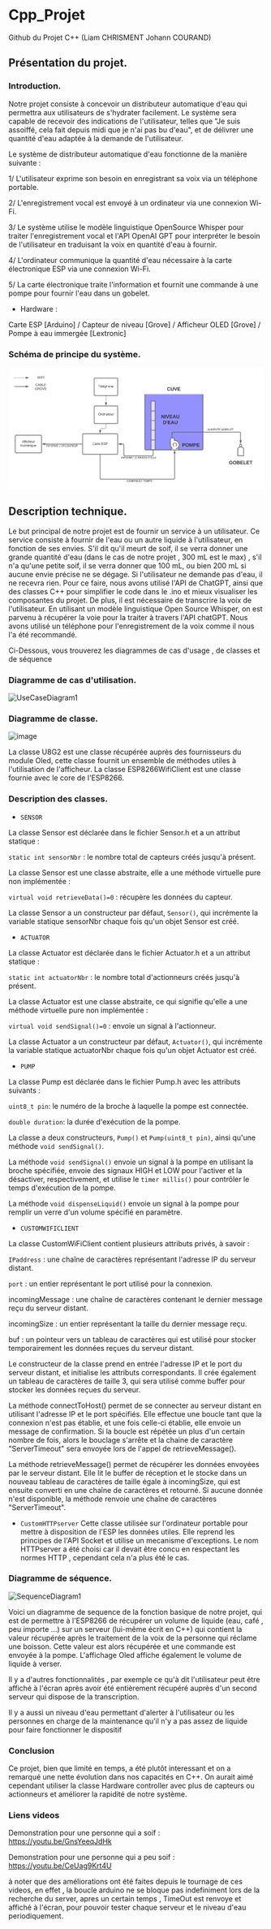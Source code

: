 # Cpp_Projet
Github du Projet C++ (Liam CHRISMENT Johann COURAND)

## Présentation du projet. 

### Introduction. 

Notre projet consiste à concevoir un distributeur automatique d'eau qui permettra aux utilisateurs de s'hydrater facilement. Le système sera capable de recevoir des indications de l'utilisateur, telles que "Je suis assoiffé, cela fait depuis midi que je n'ai pas bu d'eau", et de délivrer une quantité d'eau adaptée à la demande de l'utilisateur.

Le système de distributeur automatique d'eau fonctionne de la manière suivante :

1/ L'utilisateur exprime son besoin en enregistrant sa voix via un téléphone portable.

2/ L'enregistrement vocal est envoyé à un ordinateur via une connexion Wi-Fi.

3/ Le système utilise le modèle linguistique OpenSource Whisper pour traiter l'enregistrement vocal et l'API OpenAI GPT pour interpréter le besoin de l'utilisateur en traduisant la voix en quantité d'eau à fournir.

4/ L'ordinateur communique la quantité d'eau nécessaire à la carte électronique ESP via une connexion Wi-Fi.

5/ La carte électronique traite l'information et fournit une commande à une pompe pour fournir l'eau dans un gobelet.

- Hardware : 

Carte ESP [Arduino] / Capteur de niveau [Grove] / Afficheur OLED [Grove] / Pompe à eau immergée [Lextronic] 

### Schéma de principe du système. 

![image](Schema_principe.png)

## Description technique. 

Le but principal de notre projet est de fournir un service à un utilisateur. Ce service consiste à fournir de l'eau ou un autre liquide à l'utilisateur, en fonction de ses envies. S'il dit qu'il meurt de soif, il se verra donner une grande quantité d'eau (dans le cas de notre projet , 300 mL est le max) , s'il n'a qu'une petite soif, il se verra donner que 100 mL, ou bien 200 mL si aucune envie précise ne se dégage. Si l'utilisateur ne demande pas d'eau, il ne recevra rien. 
Pour ce faire, nous avons utilisé l'API de ChatGPT, ainsi que des classes C++ pour simplifier le code dans le .ino et mieux visualiser les composantes du projet. De plus, il est nécessaire de transcrire la voix de l'utilisateur. En utilisant un modèle linguistique Open Source Whisper, on est parvenu à récupérer la voie pour la traiter à travers l'API chatGPT.
Nous avons utilisé un téléphone pour l'enregistrement de la voix comme il nous l'a été recommandé.

Ci-Dessous, vous trouverez les diagrammes de cas d'usage , de classes et de séquence
### Diagramme de cas d'utilisation. 

![UseCaseDiagram1](https://github.com/LiamKaist/Cpp_Project/assets/117256858/57f7fe4b-f626-441f-aa5b-1b589a4abd32)

### Diagramme de classe. 
![image](https://github.com/LiamKaist/Cpp_Project/assets/117256858/e1b2e698-7b17-41bf-90df-cdffe4aef0a8)

La classe U8G2 est une classe récupérée auprès des fournisseurs du module Oled, cette classe fournit un ensemble de méthodes utiles à l'utilisation de l'afficheur.
La classe ESP8266WifiClient est une classe fournie avec le core de l'ESP8266.

### Description des classes. 

- ```SENSOR```

La classe Sensor est déclarée dans le fichier Sensor.h et a un attribut statique :

```static int sensorNbr``` : le nombre total de capteurs créés jusqu'à présent.

La classe Sensor est une classe abstraite, elle a une méthode virtuelle pure non implémentée :

```virtual void retrieveData()=0``` : récupère les données du capteur.

La classe Sensor a un constructeur par défaut, ```Sensor()```, qui incrémente la variable statique sensorNbr chaque fois qu'un objet Sensor est créé.

- ```ACTUATOR```

La classe Actuator est déclarée dans le fichier Actuator.h et a un attribut statique :

```static int actuatorNbr``` : le nombre total d'actionneurs créés jusqu'à présent.

La classe Actuator est une classe abstraite, ce qui signifie qu'elle a une méthode virtuelle pure non implémentée :

```virtual void sendSignal()=0``` : envoie un signal à l'actionneur.

La classe Actuator a un constructeur par défaut, ```Actuator()```, qui incrémente la variable statique actuatorNbr chaque fois qu'un objet Actuator est créé.

- ```PUMP```

La classe Pump est déclarée dans le fichier Pump.h avec les attributs suivants :

```uint8_t pin```: le numéro de la broche à laquelle la pompe est connectée.

```double duration```: la durée d'exécution de la pompe.

La classe a deux constructeurs, ```Pump()``` et ```Pump(uint8_t pin)```, ainsi qu'une méthode ```void sendSignal()```.

La méthode ```void sendSignal()``` envoie un signal à la pompe en utilisant la broche spécifiée, envoie des signaux HIGH et LOW pour l'activer et la désactiver, respectivement, et utilise le ```timer millis()``` pour contrôler le temps d'exécution de la pompe.

La méthode ```void dispenseLiquid()``` envoie un signal à la pompe pour remplir un verre d'un volume spécifié en paramètre.

- ```CUSTOMWIFICLIENT```

La classe CustomWiFiClient contient plusieurs attributs privés, à savoir :

```IPaddress``` : une chaîne de caractères représentant l'adresse IP du serveur distant.

```port``` : un entier représentant le port utilisé pour la connexion.

incomingMessage : une chaîne de caractères contenant le dernier message reçu du serveur distant.

incomingSize : un entier représentant la taille du dernier message reçu.

buf : un pointeur vers un tableau de caractères qui est utilisé pour stocker temporairement les données reçues du serveur distant.

Le constructeur de la classe prend en entrée l'adresse IP et le port du serveur distant, et initialise les attributs correspondants. Il crée également un tableau de caractères de taille 3, qui sera utilisé comme buffer pour stocker les données reçues du serveur.

La méthode connectToHost() permet de se connecter au serveur distant en utilisant l'adresse IP et le port spécifiés. Elle effectue une boucle tant que la connexion n'est pas établie, et une fois celle-ci établie, elle envoie un message de confirmation. Si la boucle est répétée un plus d'un certain nombre de fois, alors le bouclage s'arrête et la chaine de caractère "ServerTimeout" sera envoyée lors de l'appel de retrieveMessage().

La méthode retrieveMessage() permet de récupérer les données envoyées par le serveur distant. Elle lit le buffer de réception et le stocke dans un nouveau tableau de caractères de taille égale à incomingSize, qui est ensuite converti en une chaîne de caractères et retourné. Si aucune donnée n'est disponible, la méthode renvoie une chaîne de caractères "ServerTimeout".

- ```CustomHTTPserver```
Cette classe utilisée sur l'ordinateur portable pour mettre à disposition de l'ESP les données utiles. Elle reprend les principes de l'API Socket et utilise un mecanisme d'exceptions. Le nom HTTPserver a été choisi car il devait être concu en respectant les normes HTTP , cependant cela n'a plus été le cas.
### Diagramme de séquence. 

![SequenceDiagram1](https://github.com/LiamKaist/Cpp_Project/assets/117256858/bee845cb-7b2b-40ea-8026-5f20b72d2f88)

Voici un diagramme de sequence de la fonction basique de notre projet, qui est de permettre à l'ESP8266 de récupérer un volume de liquide (eau, café , peu importe ...) sur un serveur (lui-même écrit en C++) qui contient la valeur récupérée après le traitement de la voix de la personne qui réclame une boisson. Cette valeur est alors récupérée et une commande est envoyée à la pompe. L'affichage Oled affiche également le volume de liquide à verser.

Il y a d'autres fonctionnalités , par exemple ce qu'à dit l'utilisateur peut être affiché à l'écran après avoir été entièrement récupéré auprès d'un second serveur qui dispose de la transcription.

Il y a aussi un niveau d'eau permettant d'alerter à l'utilisateur ou les personnes en charge de la maintenance qu'il n'y a pas assez de liquide pour faire fonctionner le dispositif


### Conclusion

Ce projet, bien que limité en temps, a été plutôt interessant et on a remarqué une nette évolution dans nos capacités en C++. On aurait aimé cependant utiliser la classe Hardware controller avec plus de capteurs ou actionneurs et améliorer la rapidité de notre système.

### Liens videos
Demonstration pour une personne qui a soif :
https://youtu.be/GnsYeeqJdHk

Demonstration pour une personne qui a peu soif : 
https://youtu.be/CeUag9Krt4U

à noter que des améliorations ont été faites depuis le tournage de ces videos, en effet , la boucle arduino ne se bloque pas indefiniment lors de la recherche du server, apres un certain temps , TimeOut est renvoye et affiché à l'écran, pour pouvoir tester chaque serveur et le niveau d'eau periodiquement.
